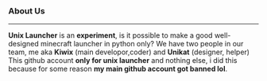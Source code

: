 ### About Us

---

**Unix Launcher** is an **experiment**, is it possible to make a good well-designed minecraft launcher in python only?
We have two people in our team, me aka **Kiwix** (main developor,coder) and **Unikat** (designer, helper)
This github account **only for unix launcher** and nothing else, i did this because for some reason **my main github account got banned lol**.

